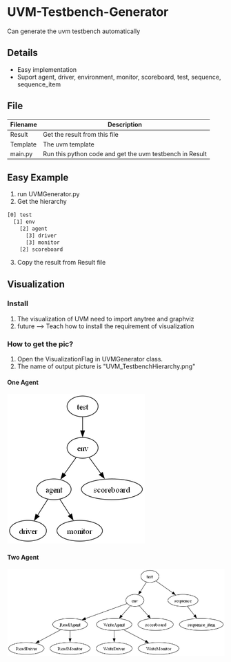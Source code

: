 # UVM-Testbench-Generator
 Can generate the uvm testbench automatically

## Details
- Easy implementation
- Suport agent, driver, environment, monitor, scoreboard, test, sequence, sequence_item

## File
|Filename | Description|
|-        | -|
|Result   | Get the result from this file|
|Template | The uvm template|
|main.py  | Run this python code and get the uvm testbench in Result |

## Easy Example

1. run UVMGenerator.py
2. Get the hierarchy 
```
[0] test
  [1] env
    [2] agent
      [3] driver
      [3] monitor
    [2] scoreboard
```
3. Copy the result from Result file


## Visualization
### Install
1. The visualization of UVM need to import anytree and graphviz
2. future --> Teach how to install the requirement of visualization

### How to get the pic?
1. Open the VisualizationFlag in UVMGenerator class.
2. The name of output picture is "UVM_TestbenchHierarchy.png"

#### One Agent   

![image](https://github.com/ChungKee/UVM-Testbench-Generator/blob/main/Template/UVM_OneAgent.png)

#### Two Agent

![image](https://github.com/ChungKee/UVM-Testbench-Generator/blob/main/Template/UVM_TestbenchHierarchy.png)
